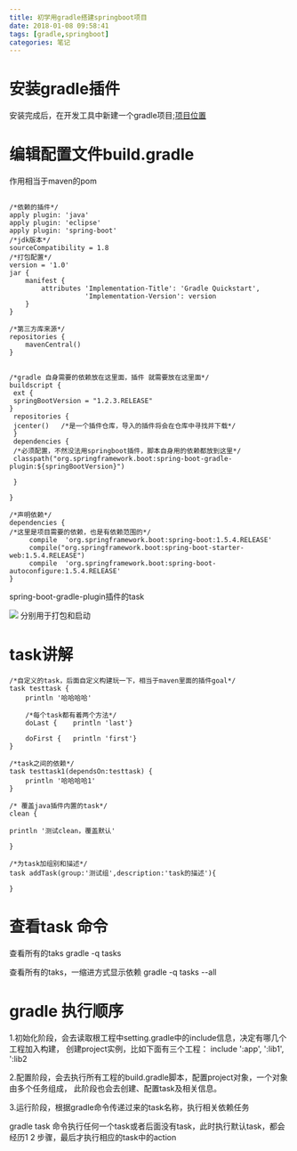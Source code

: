 ```yaml
---
title: 初学用gradle搭建springboot项目
date: 2018-01-08 09:58:41
tags: [gradle,springboot]
categories: 笔记
---
```


# 安装gradle插件
安装完成后，在开发工具中新建一个gradle项目;[项目位置](https://github.com/weispring/gradleOne)
<!-- more -->
# 编辑配置文件build.gradle
作用相当于maven的pom
```

/*依赖的插件*/
apply plugin: 'java'
apply plugin: 'eclipse'
apply plugin: 'spring-boot'
/*jdk版本*/
sourceCompatibility = 1.8
/*打包配置*/
version = '1.0'
jar {
    manifest {
        attributes 'Implementation-Title': 'Gradle Quickstart',
                   'Implementation-Version': version
    }
}

/*第三方库来源*/
repositories {
    mavenCentral()
}


/*gradle 自身需要的依赖放在这里面，插件 就需要放在这里面*/
buildscript {
 ext {
 springBootVersion = "1.2.3.RELEASE"
}
 repositories {
 jcenter()   /*是一个插件仓库，导入的插件将会在仓库中寻找并下载*/
 }
 dependencies {
 /*必须配置，不然没法用springboot插件，脚本自身用的依赖都放到这里*/
 classpath("org.springframework.boot:spring-boot-gradle-plugin:${springBootVersion}")

 }

}

/*声明依赖*/
dependencies {
/*这里是项目需要的依赖，也是有依赖范围的*/
     compile  'org.springframework.boot:spring-boot:1.5.4.RELEASE'
     compile("org.springframework.boot:spring-boot-starter-web:1.5.4.RELEASE")
     compile  'org.springframework.boot:spring-boot-autoconfigure:1.5.4.RELEASE'
}

```
spring-boot-gradle-plugin插件的task
 
![](/images/run.png)
分别用于打包和启动

# task讲解
```
/*自定义的task，后面自定义构建玩一下，相当于maven里面的插件goal*/
task testtask {
    println '哈哈哈哈'
	
	/*每个task都有着两个方法*/
	doLast {	println 'last'}
	
	doFirst {	println 'first'}
}

/*task之间的依赖*/
task testtask1(dependsOn:testtask) {
    println '哈哈哈哈1'
}

/* 覆盖java插件内置的task*/
clean {

println '测试clean，覆盖默认'

}

/*为task加组别和描述*/
task addTask(group:'测试组',description:'task的描述'){

}
```

# 查看task 命令
查看所有的taks
 gradle  -q  tasks 
 
查看所有的taks，一缩进方式显示依赖
 gradle  -q  tasks  --all
 
 # gradle 执行顺序 
 
1.初始化阶段，会去读取根工程中setting.gradle中的include信息，决定有哪几个工程加入构建，
  创建project实例，比如下面有三个工程： include ':app', ':lib1', ':lib2

2.配置阶段，会去执行所有工程的build.gradle脚本，配置project对象，一个对象由多个任务组成，
  此阶段也会去创建、配置task及相关信息。

3.运行阶段，根据gradle命令传递过来的task名称，执行相关依赖任务

gradle task 命令执行任何一个task或者后面没有task，此时执行默认task，都会经历1 2 步骤，最后才执行相应的task中的action
